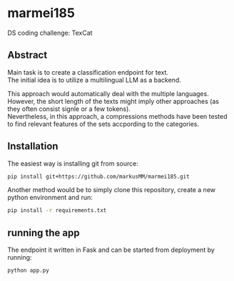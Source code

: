 # marmei185
DS coding challenge: TexCat

## Abstract

Main task is to create a classification endpoint for text.<br>
The initial idea is to utilize a multilingual LLM as a backend.

This approach would automatically deal with the multiple languages. <br>
However, the short length of the texts might imply other approaches (as they often consist signle or a few tokens). <br>
Nevertheless, in this approach, a compressions methods have been tested to find relevant features of the sets accpording to the categories.

## Installation

The easiest way is installing git from source:

``` bash
pip install git+https://github.com/markusMM/marmei185.git
```
Another method would be to simply clone this repository, create a new python environment and run:

``` bash
pip install -r requirements.txt
```

## running the app

The endpoint it written in Fask and can be started from deployment by running:
```bash
python app.py
```
